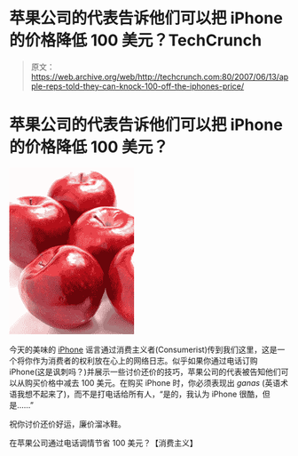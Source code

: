 # 苹果公司的代表告诉他们可以把 iPhone 的价格降低 100 美元？TechCrunch

> 原文：<https://web.archive.org/web/http://techcrunch.com:80/2007/06/13/apple-reps-told-they-can-knock-100-off-the-iphones-price/>

# 苹果公司的代表告诉他们可以把 iPhone 的价格降低 100 美元？

[![applehaggle.jpg](img/1af5256b3e4fffc34a505e67dedf0ae1.png)](https://web.archive.org/web/20130628163939/http://tctechcrunch2011.files.wordpress.com/2007/06/applehaggle.jpg "applehaggle.jpg")

今天的美味的 [iPhone](https://web.archive.org/web/20130628163939/http://crunchgear.com/2007/06/12/unlocked-iphones-being-prepped/) 谣言通过消费主义者(Consumerist)传到我们这里，这是一个将你作为消费者的权利放在心上的网络日志。似乎如果你通过电话订购 iPhone(这是讽刺吗？)并展示一些讨价还价的技巧，苹果公司的代表被告知他们可以从购买价格中减去 100 美元。在购买 iPhone 时，你必须表现出 *ganas* (英语术语我想不起来了)，而不是打电话给所有人，“是的，我认为 iPhone 很酷，但是……”

祝你讨价还价好运，廉价溜冰鞋。

在苹果公司通过电话调情节省 100 美元？【消费主义】